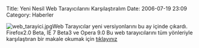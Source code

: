 Title: Yeni Nesil Web Tarayıcılarını Karşılaştıralım
Date: 2006-07-19 23:09
Category: Haberler

![web_tarayici.jpg][]Web Tarayıcılar yeni versiyonlarını bu ay içinde
çıkardı. Firefox2.0 Beta, İE 7 Beta3 ve Opera 9.0 Bu web tarayıcılarını
tüm yönleriyle karşılaştıran bir makale okumak için [tıklayınız][]

  [web_tarayici.jpg]: /images/web_tarayici.thumbnail.jpg
  [tıklayınız]: http://www.extremetech.com/article2/0,1558,1990850,00.asp?kc=ETRSS02129TX1K0000532
